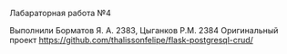 Лабараторная работа №4


Выполнили Борматов Я. А. 2383, Цыганков Р.М. 2384
Оригинальный проект https://github.com/thalissonfelipe/flask-postgresql-crud/
